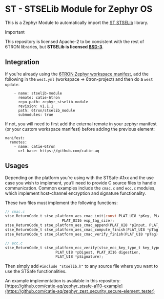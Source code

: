 # ST - STSELib Module for Zephyr OS

This is a Zephyr Module to automatically import the [ST STSELib](https://github.com/STMicroelectronics/STSELib) library.

> [!IMPORTANT]
>
> This repository is licensed Apache-2 to be consistent with the rest of 6TRON libraries, but **STSELib is licensed [BSD-3](https://github.com/STMicroelectronics/STSELib/blob/main/LICENSE.txt)**.

## Integration

If you're already using the [6TRON Zephyr workspace manifest](https://github.com/catie-aq/6tron_zephyr-workspace), add the following in the `west.yml` (workspace -> 6tron-project) and then do a `west update`:

``````
    - name: stselib-module
      remote: catie-6tron
      repo-path: zephyr_stselib-module
      revision: v1.1.1
      path: 6tron/stselib_module
      submodules: true
``````

If not, you will need to first add the external remote in your zephyr manifest (or your custom workspace manifest) before adding the previous element:

``````
manifest:
  remotes:
    - name: catie-6tron
      url-base: https://github.com/catie-aq
``````

## Usages

Depending on the platform you’re using with the STSafe-A1xx and the use case you wish to implement, you’ll need to provide C source files to handle communication. Common examples include the `cmac.c` and `ecc.c` modules, which implement host-channel encryption and signature functionality.

These two files must implement the following functions: 
```C
// cmac.c
stse_ReturnCode_t stse_platform_aes_cmac_init(const PLAT_UI8 *pKey, PLAT_UI16 key_length,
					      PLAT_UI16 exp_tag_size);
stse_ReturnCode_t stse_platform_aes_cmac_append(PLAT_UI8 *pInput, PLAT_UI16 length);
stse_ReturnCode_t stse_platform_aes_cmac_compute_finish(PLAT_UI8 *pTag, PLAT_UI8 *pTagLen);
stse_ReturnCode_t stse_platform_aes_cmac_verify_finish(PLAT_UI8 *pTag);

// ecc.c
stse_ReturnCode_t stse_platform_ecc_verify(stse_ecc_key_type_t key_type, const PLAT_UI8 *pPubKey,
					   PLAT_UI8 *pDigest, PLAT_UI16 digestLen,
					   PLAT_UI8 *pSignature);
```

Then simply add `#include "stselib.h"` to any source file where you want to use the STSafe functionalities.

An example implementation is available in this repository: [https://github.com/catie-aq/zephyr_stsafe-a110-example](https://github.com/catie-aq/zephyr_zest_security_secure-element_tester)



